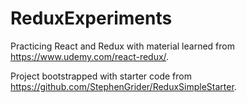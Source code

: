 # ReduxExperiments

Practicing React and Redux with material learned from https://www.udemy.com/react-redux/.

Project bootstrapped with starter code from https://github.com/StephenGrider/ReduxSimpleStarter.